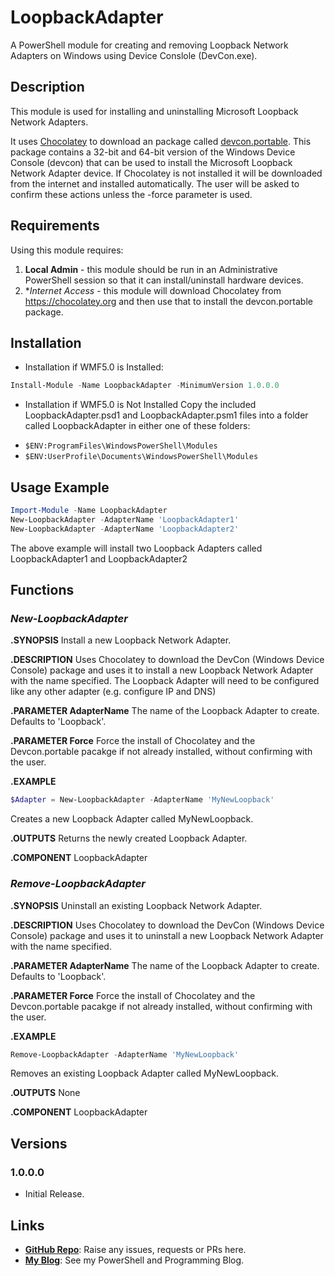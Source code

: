 LoopbackAdapter
===============
A PowerShell module for creating and removing Loopback Network Adapters on Windows using Device Conslole (DevCon.exe).


Description
-----------
This module is used for installing and uninstalling Microsoft Loopback Network Adapters.

It uses [Chocolatey](https://chocolatey.org/) to download an package called [devcon.portable](https://chocolatey.org/packages/devcon.portable/). This package contains a 32-bit and 64-bit version of the Windows Device Console (devcon) that can be used to install the Microsoft Loopback Network Adapter device. If Chocolatey is not installed it will be downloaded from the internet and installed automatically. The user will be asked to confirm these actions unless the -force parameter is used.


Requirements
------------
Using this module requires:
1. **Local Admin** - this module should be run in an Administrative PowerShell session so that it can install/uninstall hardware devices.
2. **Internet Access* - this module will download Chocolatey from https://chocolatey.org and then use that to install the devcon.portable package.


Installation
------------
* Installation if WMF5.0 is Installed:
```PowerShell
Install-Module -Name LoopbackAdapter -MinimumVersion 1.0.0.0
```
 
* Installation if WMF5.0 is Not Installed
Copy the included LoopbackAdapter.psd1 and LoopbackAdapter.psm1 files into a folder called LoopbackAdapter in either one of these folders:
- ```$ENV:ProgramFiles\WindowsPowerShell\Modules```
- ```$ENV:UserProfile\Documents\WindowsPowerShell\Modules```


Usage Example
-------------
```powershell
Import-Module -Name LoopbackAdapter
New-LoopbackAdapter -AdapterName 'LoopbackAdapter1'
New-LoopbackAdapter -AdapterName 'LoopbackAdapter2'
```
The above example will install two Loopback Adapters called LoopbackAdapter1 and LoopbackAdapter2


Functions 
---------
### _New-LoopbackAdapter_

**.SYNOPSIS**
Install a new Loopback Network Adapter.

**.DESCRIPTION**
Uses Chocolatey to download the DevCon (Windows Device Console) package and 
uses it to install a new Loopback Network Adapter with the name specified.
The Loopback Adapter will need to be configured like any other adapter (e.g. configure IP and DNS)

**.PARAMETER AdapterName**
The name of the Loopback Adapter to create. Defaults to 'Loopback'.

**.PARAMETER Force**
Force the install of Chocolatey and the Devcon.portable pacakge if not already installed, without confirming with the user.

**.EXAMPLE**
```powershell
$Adapter = New-LoopbackAdapter -AdapterName 'MyNewLoopback'
```
Creates a new Loopback Adapter called MyNewLoopback.

**.OUTPUTS**
Returns the newly created Loopback Adapter.

**.COMPONENT**
LoopbackAdapter


### _Remove-LoopbackAdapter_

**.SYNOPSIS**
Uninstall an existing Loopback Network Adapter.

**.DESCRIPTION**
Uses Chocolatey to download the DevCon (Windows Device Console) package and 
uses it to uninstall a new Loopback Network Adapter with the name specified.

**.PARAMETER AdapterName**
The name of the Loopback Adapter to create. Defaults to 'Loopback'.

**.PARAMETER Force**
Force the install of Chocolatey and the Devcon.portable pacakge if not already installed, without confirming with the user.

**.EXAMPLE**
```powershell
Remove-LoopbackAdapter -AdapterName 'MyNewLoopback'
```
Removes an existing Loopback Adapter called MyNewLoopback.

**.OUTPUTS**
None

**.COMPONENT**
LoopbackAdapter


Versions
--------
### 1.0.0.0
* Initial Release.


Links
-----
* **[GitHub Repo](https://github.com/PlagueHO/LoopbackAdapter)**: Raise any issues, requests or PRs here.
* **[My Blog](https://dscottraynsford.wordpress.com)**: See my PowerShell and Programming Blog.